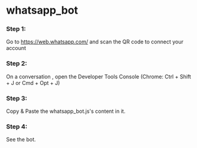# whatsapp_bot

### Step 1:
Go to https://web.whatsapp.com/ and scan the QR code to connect your account

### Step 2: 
On a conversation , open the Developer Tools Console (Chrome: Ctrl + Shift + J	or Cmd + Opt + J)

### Step 3:
Copy & Paste the whatsapp_bot.js's content in it.

### Step 4:
See the bot.
